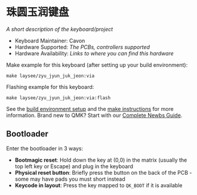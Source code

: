 # 珠圆玉润键盘

*A short description of the keyboard/project*

* Keyboard Maintainer: Cavon
* Hardware Supported: *The PCBs, controllers supported*
* Hardware Availability: *Links to where you can find this hardware*

Make example for this keyboard (after setting up your build environment):

    make laysee/zyu_jyun_juk_jeon:via

Flashing example for this keyboard:

    make laysee/zyu_jyun_juk_jeon:via:flash

See the [build environment setup](https://docs.qmk.fm/#/getting_started_build_tools) and the [make instructions](https://docs.qmk.fm/#/getting_started_make_guide) for more information. Brand new to QMK? Start with our [Complete Newbs Guide](https://docs.qmk.fm/#/newbs).

## Bootloader

Enter the bootloader in 3 ways:

* **Bootmagic reset**: Hold down the key at (0,0) in the matrix (usually the top left key or Escape) and plug in the keyboard
* **Physical reset button**: Briefly press the button on the back of the PCB - some may have pads you must short instead
* **Keycode in layout**: Press the key mapped to `QK_BOOT` if it is available
